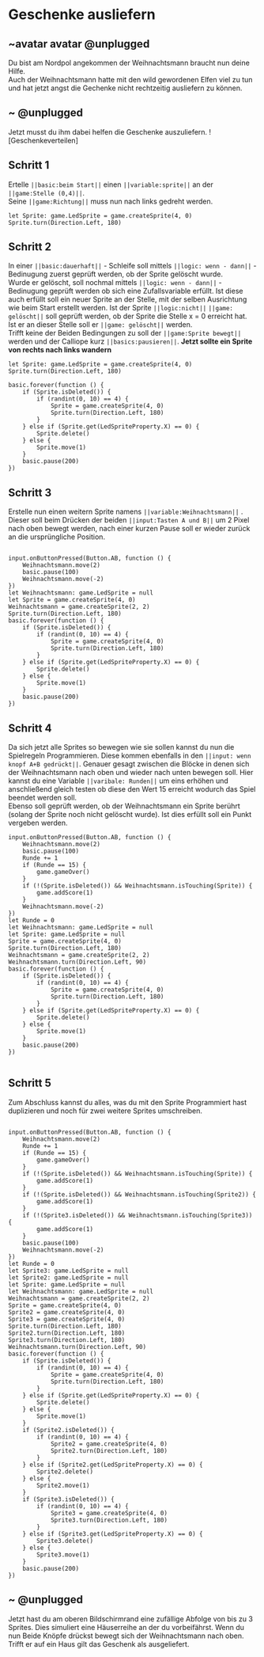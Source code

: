 # Geschenke ausliefern
## ~avatar avatar @unplugged
Du bist am Nordpol angekommen der Weihnachtsmann braucht nun deine Hilfe. <br>
Auch der Weihnachtsmann hatte mit den wild gewordenen Elfen viel zu tun und hat jetzt angst die Gechenke nicht rechtzeitig ausliefern zu können.



## ~ @unplugged
Jetzt musst du ihm dabei helfen die Geschenke auszuliefern. 
![Geschenkeverteilen]

## Schritt 1
Ertelle ``||basic:beim Start||`` einen ``||variable:sprite||`` an der ``||game:Stelle (0,4)||``. <br>
Seine ``||game:Richtung||`` muss nun nach links gedreht werden. <br>

```blocks
let Sprite: game.LedSprite = game.createSprite(4, 0)
Sprite.turn(Direction.Left, 180)
``` 

## Schritt 2
In einer ``||basic:dauerhaft||`` - Schleife soll mittels ``||logic: wenn - dann||`` - Bedinugung zuerst geprüft werden, ob der Sprite gelöscht wurde. <br>
Wurde er gelöscht, soll nochmal mittels ``||logic: wenn - dann||`` - Bedinugung geprüft werden ob sich eine Zufallsvariable erfüllt. Ist diese auch erfüllt soll ein neuer Sprite an der Stelle, mit der selben Ausrichtung wie beim Start erstellt werden. Ist der Sprite ``||logic:nicht||`` ``||game: gelöscht||`` soll geprüft werden, ob der Sprite die Stelle x = 0 erreicht hat. <br>
Ist er an dieser Stelle soll er ``||game: gelöscht||`` werden. <br>
Trifft keine der Beiden Bedingungen zu soll der ``||game:Sprite bewegt||`` werden und der Calliope kurz ``||basics:pausieren||``. 
**Jetzt sollte ein Sprite von rechts nach links wandern**
```blocks
let Sprite: game.LedSprite = game.createSprite(4, 0)
Sprite.turn(Direction.Left, 180)

basic.forever(function () {
    if (Sprite.isDeleted()) {
        if (randint(0, 10) == 4) {
            Sprite = game.createSprite(4, 0)
            Sprite.turn(Direction.Left, 180)
        }
    } else if (Sprite.get(LedSpriteProperty.X) == 0) {
        Sprite.delete()
    } else {
        Sprite.move(1)
    }
    basic.pause(200)
})

``` 

## Schritt 3
Erstelle nun einen weitern Sprite namens  ``||variable:Weihnachtsmann||`` . Dieser soll beim Drücken der beiden ``||input:Tasten A und B||`` um 2 Pixel nach oben bewegt werden, nach einer kurzen Pause soll er wieder zurück an die ursprüngliche Position. 
```blocks

input.onButtonPressed(Button.AB, function () {
    Weihnachtsmann.move(2)
    basic.pause(100)
    Weihnachtsmann.move(-2)
})
let Weihnachtsmann: game.LedSprite = null
let Sprite = game.createSprite(4, 0)
Weihnachtsmann = game.createSprite(2, 2)
Sprite.turn(Direction.Left, 180)
basic.forever(function () {
    if (Sprite.isDeleted()) {
        if (randint(0, 10) == 4) {
            Sprite = game.createSprite(4, 0)
            Sprite.turn(Direction.Left, 180)
        }
    } else if (Sprite.get(LedSpriteProperty.X) == 0) {
        Sprite.delete()
    } else {
        Sprite.move(1)
    }
    basic.pause(200)
})

```

## Schritt 4 
Da sich jetzt alle Sprites so bewegen wie sie sollen kannst du nun die Spielregeln Programmieren. Diese kommen ebenfalls in den ``||input: wenn knopf A+B gedrückt||``. Genauer gesagt zwischen die Blöcke in denen sich der Weihnachtsmann nach oben und wieder nach unten bewegen soll. Hier kannst du eine Variable ``||varibale: Runden||`` um eins erhöhen und anschließend gleich testen ob diese den Wert 15 erreicht wodurch das Spiel beendet werden soll. <br>
Ebenso soll geprüft werden, ob der Weihnachtsmann ein Sprite berührt (solang der Sprite noch nicht gelöscht wurde). Ist dies erfüllt soll ein Punkt vergeben werden.


```blocks
input.onButtonPressed(Button.AB, function () {
    Weihnachtsmann.move(2)
    basic.pause(100)
    Runde += 1
    if (Runde == 15) {
        game.gameOver()
    }
    if (!(Sprite.isDeleted()) && Weihnachtsmann.isTouching(Sprite)) {
        game.addScore(1)
    }
    Weihnachtsmann.move(-2)
})
let Runde = 0
let Weihnachtsmann: game.LedSprite = null
let Sprite: game.LedSprite = null
Sprite = game.createSprite(4, 0)
Sprite.turn(Direction.Left, 180)
Weihnachtsmann = game.createSprite(2, 2)
Weihnachtsmann.turn(Direction.Left, 90)
basic.forever(function () {
    if (Sprite.isDeleted()) {
        if (randint(0, 10) == 4) {
            Sprite = game.createSprite(4, 0)
            Sprite.turn(Direction.Left, 180)
        }
    } else if (Sprite.get(LedSpriteProperty.X) == 0) {
        Sprite.delete()
    } else {
        Sprite.move(1)
    }
    basic.pause(200)
})


```


## Schritt 5
Zum Abschluss kannst du alles, was du mit den Sprite Programmiert hast duplizieren und noch für zwei weitere Sprites umschreiben.
```blocks

input.onButtonPressed(Button.AB, function () {
    Weihnachtsmann.move(2)
    Runde += 1
    if (Runde == 15) {
        game.gameOver()
    }
    if (!(Sprite.isDeleted()) && Weihnachtsmann.isTouching(Sprite)) {
        game.addScore(1)
    }
    if (!(Sprite.isDeleted()) && Weihnachtsmann.isTouching(Sprite2)) {
        game.addScore(1)
    }
    if (!(Sprite3.isDeleted()) && Weihnachtsmann.isTouching(Sprite3)) {
        game.addScore(1)
    }
    basic.pause(100)
    Weihnachtsmann.move(-2)
})
let Runde = 0
let Sprite3: game.LedSprite = null
let Sprite2: game.LedSprite = null
let Sprite: game.LedSprite = null
let Weihnachtsmann: game.LedSprite = null
Weihnachtsmann = game.createSprite(2, 2)
Sprite = game.createSprite(4, 0)
Sprite2 = game.createSprite(4, 0)
Sprite3 = game.createSprite(4, 0)
Sprite.turn(Direction.Left, 180)
Sprite2.turn(Direction.Left, 180)
Sprite3.turn(Direction.Left, 180)
Weihnachtsmann.turn(Direction.Left, 90)
basic.forever(function () {
    if (Sprite.isDeleted()) {
        if (randint(0, 10) == 4) {
            Sprite = game.createSprite(4, 0)
            Sprite.turn(Direction.Left, 180)
        }
    } else if (Sprite.get(LedSpriteProperty.X) == 0) {
        Sprite.delete()
    } else {
        Sprite.move(1)
    }
    if (Sprite2.isDeleted()) {
        if (randint(0, 10) == 4) {
            Sprite2 = game.createSprite(4, 0)
            Sprite2.turn(Direction.Left, 180)
        }
    } else if (Sprite2.get(LedSpriteProperty.X) == 0) {
        Sprite2.delete()
    } else {
        Sprite2.move(1)
    }
    if (Sprite3.isDeleted()) {
        if (randint(0, 10) == 4) {
            Sprite3 = game.createSprite(4, 0)
            Sprite3.turn(Direction.Left, 180)
        }
    } else if (Sprite3.get(LedSpriteProperty.X) == 0) {
        Sprite3.delete()
    } else {
        Sprite3.move(1)
    }
    basic.pause(200)
})
```


## ~ @unplugged
Jetzt hast du am oberen Bildschirmrand eine zufällige Abfolge von bis zu 3 Sprites. Dies simuliert eine Häuserreihe an der du vorbeifährst. Wenn du nun Beide Knöpfe drückst bewegt sich der Weihnachtsmann nach oben. Trifft er auf ein Haus gilt das Geschenk als ausgeliefert.
